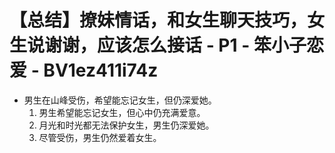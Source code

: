 # 【总结】撩妹情话，和女生聊天技巧，女生说谢谢，应该怎么接话 - P1 - 笨小子恋爱 - BV1ez411i74z

-   男生在山峰受伤，希望能忘记女生，但仍深爱她。
    1.  男生希望能忘记女生，但心中仍充满爱意。
    2.  月光和时光都无法保护女生，男生仍深爱她。
    3.  尽管受伤，男生仍然爱着女生。